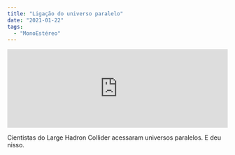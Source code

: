 ```yaml
---
title: "Ligação do universo paralelo"
date: "2021-01-22"
tags: 
  - "MonoEstéreo"
---
```


<iframe src="https://anchor.fm/monoestereo/embed/episodes/Ligao-do-universo-paralelo-elhhdq" height="180px" width="100%" frameborder="0" scrolling="no" style="width:100%; height:180px;"></iframe>

Cientistas do Large Hadron Collider acessaram universos paralelos. E deu nisso.
